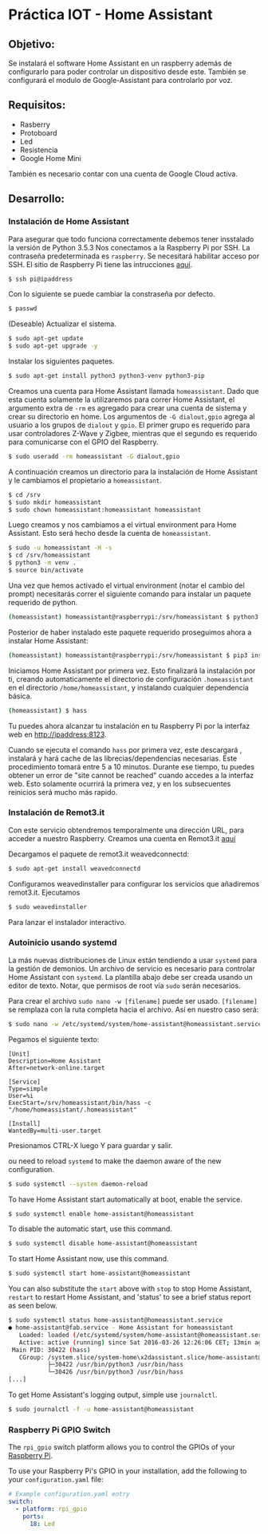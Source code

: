# Práctica IOT - Home Assistant

## Objetivo:

Se instalará el software Home Assistant en un raspberry además de configurarlo para poder controlar un dispositivo desde este.
También se configurará el modulo de Google-Assistant para controlarlo por voz.


## Requisitos:

- Rasberry
- Protoboard
- Led
- Resistencia
- Google Home Mini

También es necesario contar con una cuenta de Google Cloud activa.

## Desarrollo:

### Instalación de Home Assistant

Para asegurar que todo funciona correctamente debemos tener insstalado la versión de Python 3.5.3
Nos conectamos a la Raspberry Pi por SSH. La contraseña predeterminada es `raspberry`.
Se necesitará habilitar acceso por SSH. El sitio de Raspberry Pi tiene las intrucciones [aquí](https://www.raspberrypi.org/documentation/remote-access/ssh/).

```bash
$ ssh pi@ipaddress
```

Con lo siguiente se puede cambiar la constraseña por defecto.

```bash
$ passwd
```

(Deseable) Actualizar el sistema.

```bash
$ sudo apt-get update
$ sudo apt-get upgrade -y
```

Instalar los siguientes paquetes.

```bash
$ sudo apt-get install python3 python3-venv python3-pip
```

Creamos una cuenta para Home Assistant llamada `homeassistant`.
Dado que esta cuenta solamente la utilizaremos para correr Home Assistant, el argumento extra de `-rm` es agregado para crear una cuenta de sistema y crear su directorio en home.
Los argumentos de `-G dialout,gpio` agrega al usuario a los grupos de `dialout` y `gpio`. El primer grupo es requerido para usar controladores Z-Wave y Zigbee, mientras que el segundo es requerido para comunicarse con el GPIO del Raspberry.

```bash
$ sudo useradd -rm homeassistant -G dialout,gpio
```

A continuación creamos un directorio para la instalación de Home Assistant y le cambiamos el propietario a `homeassistant`.

```bash
$ cd /srv
$ sudo mkdir homeassistant
$ sudo chown homeassistant:homeassistant homeassistant
```

Luego creamos y nos cambiamos a el virtual environment para Home Assistant. Esto será hecho desde la cuenta de `homeassistant`.

```bash
$ sudo -u homeassistant -H -s
$ cd /srv/homeassistant
$ python3 -m venv .
$ source bin/activate
```
Una vez que hemos activado el virtual environment (notar el cambio del prompt) necesitarás correr el siguiente comando para instalar un paquete requerido de python.

```bash
(homeassistant) homeassistant@raspberrypi:/srv/homeassistant $ python3 -m pip install wheel
```

Posterior de haber instalado este paquete requerido proseguimos ahora a instalar Home Assistant:

```bash
(homeassistant) homeassistant@raspberrypi:/srv/homeassistant $ pip3 install homeassistant
```

Iniciamos Home Assistant por primera vez. Esto finalizará la instalación por ti, creando automaticamente el directorio de configuración `.homeassistant` en el directorio `/home/homeassistant`, y instalando cualquier dependencia básica.

```bash
(homeassistant) $ hass
```
Tu puedes ahora alcanzar tu instalación en tu Raspberry Pi por la interfaz web en [http://ipaddress:8123](http://ipaddress:8123).

Cuando se ejecuta el comando `hass` por primera vez, este descargará , instalará y hará cache de las librecias/dependencias necesarias. Este procedimiento tomará entre 5 a 10 minutos. Durante ese tiempo, tu puedes obtener un error de "site cannot be reached" cuando accedes a la interfaz web.  Esto solamente ocurrirá la primera vez, y en los subsecuentes reinicios será mucho más rapido.

### Instalación de Remot3.it

Con este servicio obtendremos temporalmente una dirección URL, para acceder a nuestro Raspberry. Creamos una cuenta en Remot3.it [aquí](https://www.remot3.it/web/index.html)

Decargamos el paquete de remot3.it weavedconnectd:

```bash
$ sudo apt-get install weavedconnectd
```

Configuramos weavedinstaller para configurar los servicios que añadiremos remot3.it. Ejecutamos

```bash
$ sudo weavedinstaller
```

Para lanzar el instalador interactivo.

### Autoinicio usando systemd

La más nuevas distribuciones de Linux están tendiendo a usar `systemd` para la gestión de demonios. Un archivo de servicio es necesario para controlar Home Assistant con `systemd`. La plantilla abajo debe ser creada usando un editor de texto. Notar, que permisos de root vía `sudo` serán necesarios.

Para crear el archivo `sudo nano -w [filename]` puede ser usado. `[filename]` se remplaza con la ruta completa hacia el archivo. Así en nuestro caso será:

```bash
$ sudo nano -w /etc/systemd/system/home-assistant@homeassistant.service`. 
```

Pegamos el siguiente texto:

```
[Unit]
Description=Home Assistant
After=network-online.target

[Service]
Type=simple
User=%i
ExecStart=/srv/homeassistant/bin/hass -c "/home/homeassistant/.homeassistant"

[Install]
WantedBy=multi-user.target
```

Presionamos CTRL-X luego Y para guardar y salir.

ou need to reload `systemd` to make the daemon aware of the new configuration.

```bash
$ sudo systemctl --system daemon-reload
```

To have Home Assistant start automatically at boot, enable the service.

```bash
$ sudo systemctl enable home-assistant@homeassistant
```

To disable the automatic start, use this command.

```bash
$ sudo systemctl disable home-assistant@homeassistant
```

To start Home Assistant now, use this command.
```bash
$ sudo systemctl start home-assistant@homeassistant
```

You can also substitute the `start` above with `stop` to stop Home Assistant, `restart` to restart Home Assistant, and 'status' to see a brief status report as seen below.

```bash
$ sudo systemctl status home-assistant@homeassistant.service
● home-assistant@fab.service - Home Assistant for homeassistant
   Loaded: loaded (/etc/systemd/system/home-assistant@homeassistant.service; enabled; vendor preset: disabled)
   Active: active (running) since Sat 2016-03-26 12:26:06 CET; 13min ago
 Main PID: 30422 (hass)
   CGroup: /system.slice/system-home\x2dassistant.slice/home-assistant@homeassistant.service
           ├─30422 /usr/bin/python3 /usr/bin/hass
           └─30426 /usr/bin/python3 /usr/bin/hass
[...]
```

To get Home Assistant's logging output, simple use `journalctl`.

```bash
$ sudo journalctl -f -u home-assistant@homeassistant
```

### Raspberry Pi GPIO Switch

The `rpi_gpio` switch platform allows you to control the GPIOs of your [Raspberry Pi](https://www.raspberrypi.org/).

To use your Raspberry Pi's GPIO in your installation, add the following to your `configuration.yaml` file:

```yaml
# Example configuration.yaml entry
switch:
  - platform: rpi_gpio
    ports:
      18: Led
```

